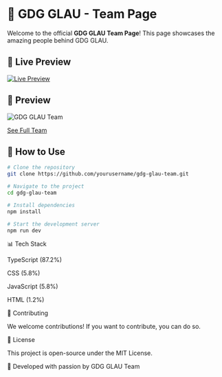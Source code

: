 # 🚀 GDG GLAU - Team Page

Welcome to the official **GDG GLAU Team Page**! This page showcases the amazing people behind GDG GLAU.

## 🔗 Live Preview
[![Live Preview](https://img.shields.io/badge/Live%20Demo-Click%20Here-brightgreen)](https://gdgglau.co/team)

## 📸 Preview  
![GDG GLAU Team](https://gdgglau.co/path-to-screenshot.jpg)  


[See Full Team](https://gdgglau.co/team)  

## 🚀 How to Use

```sh
# Clone the repository
git clone https://github.com/yourusername/gdg-glau-team.git

# Navigate to the project
cd gdg-glau-team

# Install dependencies
npm install

# Start the development server
npm run dev

```
📊 Tech Stack

TypeScript (87.2%)

CSS (5.8%)

JavaScript (5.8%)

HTML (1.2%)

🤝 Contributing

We welcome contributions! If you want to contribute, you can do so.

📜 License

This project is open-source under the MIT License.

💙 Developed with passion by GDG GLAU Team
